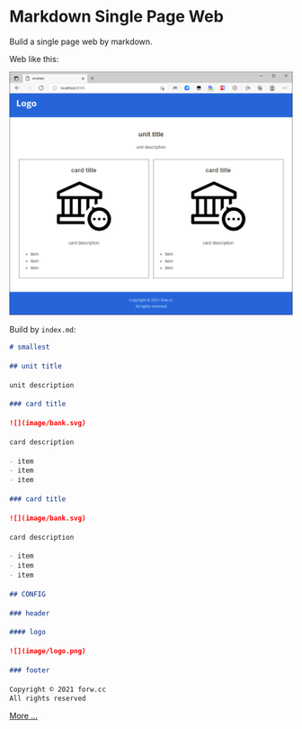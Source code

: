 # Markdown Single Page Web

Build a single page web by markdown.

Web like this:

![](image/snap.png)

Build by `index.md`:

```markdown
# smallest

## unit title

unit description

### card title

![](image/bank.svg)

card description

- item
- item
- item

### card title

![](image/bank.svg)

card description

- item
- item
- item

## CONFIG

### header

#### logo

![](image/logo.png)

### footer

Copyright © 2021 forw.cc  
All rights reserved
```

[More ... ](https://github.com/Tyxiang/markdown-single-page-web/wiki)